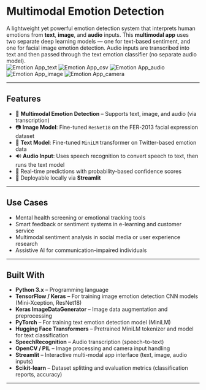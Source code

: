 # Multimodal Emotion Detection

A lightweight yet powerful emotion detection system that interprets human emotions from **text**, **image**, and **audio** inputs. This **multimodal app** uses two separate deep learning models — one for text-based sentiment, and one for facial image emotion detection. Audio inputs are transcribed into text and then passed through the text emotion classifier (no separate audio model).  
![Emotion App_text](https://github.com/user-attachments/assets/2849ed29-3a54-48b4-b6eb-b6583df8aa66)
![Emotion App_csv](https://github.com/user-attachments/assets/f1ded3a5-8e3a-40b0-9390-64648b74b78a)
![Emotion App_audio](https://github.com/user-attachments/assets/5eb0fca0-c0b4-4c6c-9294-8374424277c9)
![Emotion App_image](https://github.com/user-attachments/assets/b64daa5c-8dcd-4527-b055-084794d09b67)
![Emotion App_camera](https://github.com/user-attachments/assets/cd26592d-7175-49fc-9a53-d23864253b9f)

---

## Features

- 🧠 **Multimodal Emotion Detection** – Supports text, image, and audio (via transcription)  
- 📷 **Image Model**: Fine-tuned `ResNet18` on the FER-2013 facial expression dataset  
- 📝 **Text Model**: Fine-tuned `MiniLM` transformer on Twitter-based emotion data  
- 🔊 **Audio Input**: Uses speech recognition to convert speech to text, then runs the text model  
- 🎯 Real-time predictions with probability-based confidence scores  
- 🚀 Deployable locally via **Streamlit**

---

## Use Cases

- Mental health screening or emotional tracking tools  
- Smart feedback or sentiment systems in e-learning and customer service  
- Multimodal sentiment analysis in social media or user experience research  
- Assistive AI for communication-impaired individuals

---

## Built With

- **Python 3.x** – Programming language
- **TensorFlow / Keras** – For training image emotion detection CNN models (Mini-Xception, ResNet18)
- **Keras ImageDataGenerator** – Image data augmentation and preprocessing
- **PyTorch** – For training text emotion detection model (MiniLM)
- **Hugging Face Transformers** – Pretrained MiniLM tokenizer and model for text classification
- **SpeechRecognition** – Audio transcription (speech-to-text)
- **OpenCV / PIL** – Image processing and camera input handling
- **Streamlit** – Interactive multi-modal app interface (text, image, audio inputs)
- **Scikit-learn** – Dataset splitting and evaluation metrics (classification reports, accuracy)

---
